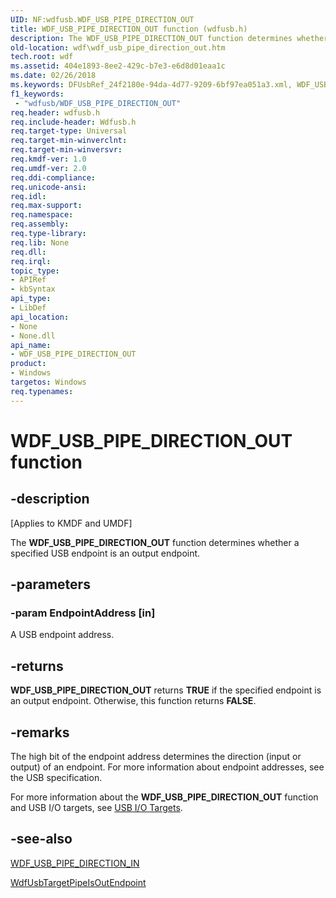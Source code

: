 ```yaml
---
UID: NF:wdfusb.WDF_USB_PIPE_DIRECTION_OUT
title: WDF_USB_PIPE_DIRECTION_OUT function (wdfusb.h)
description: The WDF_USB_PIPE_DIRECTION_OUT function determines whether a specified USB endpoint is an output endpoint.
old-location: wdf\wdf_usb_pipe_direction_out.htm
tech.root: wdf
ms.assetid: 404e1893-8ee2-429c-b7e3-e6d8d01eaa1c
ms.date: 02/26/2018
ms.keywords: DFUsbRef_24f2180e-94da-4d77-9209-6bf97ea051a3.xml, WDF_USB_PIPE_DIRECTION_OUT, WDF_USB_PIPE_DIRECTION_OUT function, kmdf.wdf_usb_pipe_direction_out, wdf.wdf_usb_pipe_direction_out, wdfusb/WDF_USB_PIPE_DIRECTION_OUT
f1_keywords:
 - "wdfusb/WDF_USB_PIPE_DIRECTION_OUT"
req.header: wdfusb.h
req.include-header: Wdfusb.h
req.target-type: Universal
req.target-min-winverclnt: 
req.target-min-winversvr: 
req.kmdf-ver: 1.0
req.umdf-ver: 2.0
req.ddi-compliance: 
req.unicode-ansi: 
req.idl: 
req.max-support: 
req.namespace: 
req.assembly: 
req.type-library: 
req.lib: None
req.dll: 
req.irql: 
topic_type:
- APIRef
- kbSyntax
api_type:
- LibDef
api_location:
- None
- None.dll
api_name:
- WDF_USB_PIPE_DIRECTION_OUT
product:
- Windows
targetos: Windows
req.typenames: 
---
```


# WDF_USB_PIPE_DIRECTION_OUT function


## -description


<p class="CCE_Message">[Applies to KMDF and UMDF]</p>

The <b>WDF_USB_PIPE_DIRECTION_OUT</b> function determines whether a specified USB endpoint is an output endpoint.


## -parameters




### -param EndpointAddress [in]

A USB endpoint address.


## -returns



<b>WDF_USB_PIPE_DIRECTION_OUT</b> returns <b>TRUE</b> if the specified endpoint is an output endpoint. Otherwise, this function returns <b>FALSE</b>.




## -remarks



The high bit of the endpoint address determines the direction (input or output) of an endpoint. For more information about endpoint addresses, see the USB specification.

For more information about the <b>WDF_USB_PIPE_DIRECTION_OUT</b> function and USB I/O targets, see <a href="https://docs.microsoft.com/windows-hardware/drivers/wdf/usb-i-o-targets">USB I/O Targets</a>.




## -see-also




<a href="https://docs.microsoft.com/windows-hardware/drivers/ddi/wdfusb/nf-wdfusb-wdf_usb_pipe_direction_in">WDF_USB_PIPE_DIRECTION_IN</a>



<a href="https://docs.microsoft.com/windows-hardware/drivers/ddi/wdfusb/nf-wdfusb-wdfusbtargetpipeisoutendpoint">WdfUsbTargetPipeIsOutEndpoint</a>
 

 

